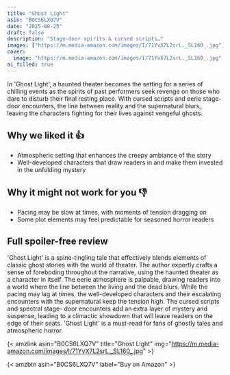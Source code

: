 ```yaml
---
title: "Ghost Light"
asin: "B0CS6LXQ7V"
date: "2025-08-25"
draft: false
description: "Stage-door spirits & cursed scripts…"
images: ["https://m.media-amazon.com/images/I/71YvX7L2srL._SL160_.jpg"]
cover:
  image: "https://m.media-amazon.com/images/I/71YvX7L2srL._SL160_.jpg"
ai_filled: true
---
```


In 'Ghost Light', a haunted theater becomes the setting for a series of chilling
events as the spirits of past performers seek revenge on those who dare to
disturb their final resting place. With cursed scripts and eerie stage-door
encounters, the line between reality and the supernatural blurs, leaving the
characters fighting for their lives against vengeful ghosts.

## Why we liked it 👍
- Atmospheric setting that enhances the creepy ambiance of the story
- Well-developed characters that draw readers in and make them invested in the unfolding mystery

## Why it might not work for you 👎
- Pacing may be slow at times, with moments of tension dragging on
- Some plot elements may feel predictable for seasoned horror readers

## Full spoiler-free review
 'Ghost Light' is a spine-tingling tale that effectively blends elements of
classic ghost stories with the world of theater. The author expertly crafts a
sense of foreboding throughout the narrative, using the haunted theater as a
character in itself. The eerie atmosphere is palpable, drawing readers into a
world where the line between the living and the dead blurs. While the pacing may
lag at times, the well-developed characters and their escalating encounters with
the supernatural keep the tension high. The cursed scripts and spectral stage-
door encounters add an extra layer of mystery and suspense, leading to a
climactic showdown that will leave readers on the edge of their seats. 'Ghost
Light' is a must-read for fans of ghostly tales and atmospheric horror.

{< amzlink asin="B0CS6LXQ7V" title="Ghost Light" img="https://m.media-amazon.com/images/I/71YvX7L2srL._SL160_.jpg" >}

{< amzbtn asin="B0CS6LXQ7V" label="Buy on Amazon" >}
